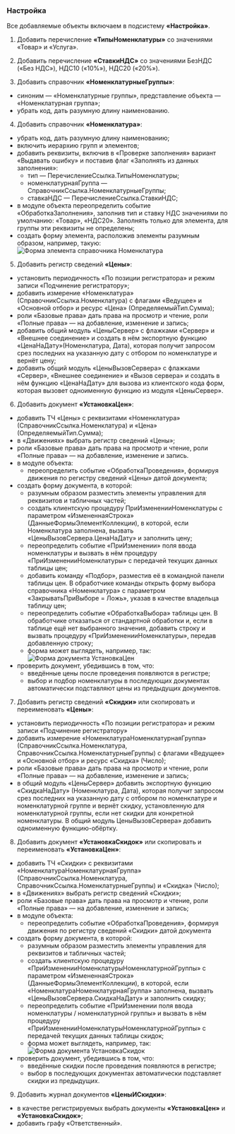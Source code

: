 ### Настройка

Все добавляемые объекты включаем в подсистему **«Настройка»**.

1. Добавить перечисление **«ТипыНоменклатуры»** со значениями «Товар» и «Услуга».
  
2. Добавить перечисление **«СтавкиНДС»** со значениями БезНДС («Без НДС»), НДС10 («10%»), НДС20 («20%»).

3. Добавить справочник **«НоменклатурныеГруппы»**:
  * синоним — «Номенклатурные группы», представление объекта — «Номенклатурная группа»;
  * убрать код, дать разумную длину наименованию.

4. Добавить справочник **«Номенклатура»**:
  * убрать код, дать разумную длину наименованию;
  * включить иерархию групп и элементов;
  * добавить реквизиты, включив в «Проверке заполнения» вариант «Выдавать ошибку» и поставив флаг «Заполнять из данных заполнения»:
    * тип — ПеречислениеСсылка.ТипыНоменклатуры;
    * номенклатурнаяГруппа — СправочникСсылка.НоменклатурныеГруппы;
    * ставкаНДС — ПеречислениеСсылка.СтавкиНДС;
  * в модуле объекта переопределить событие «ОбработкаЗаполнения», заполнив тип и ставку НДС значениями по умолчанию: «Товар», «НДС20». Заполнять только для элемента, для группы эти реквизиты не определены;
  * создать форму элемента, расположив элементы разумным образом, например, такую:
  ![Форма элемента справочника Номенклатура](diploma-b-productserviceform.png)

5. Добавить регистр сведений **«Цены»**:
  * установить периодичность «По позиции регистратора» и режим записи «Подчинение регистратору»;
  * добавить измерение «Номенклатура» (СправочникСсылка.Номенклатура) с флагами «Ведущее» и «Основной отбор» и ресурс «Цена» (ОпределяемыйТип.Сумма);
  * роли «Базовые права» дать права на просмотр и чтение, роли «Полные права» — на добавление, изменение и запись;
  * добавить общий модуль «ЦеныСервер» с флажками «Сервер» и «Внешнее соединение» и создать в нём экспортную функцию «ЦенаНаДату»(Номенклатура, Дата), которая получит запросом срез последних на указанную дату с отбором по номенклатуре и вернёт цену;
  * добавить общий модуль «ЦеныВызовСервера» с флажками «Сервер», «Внешнее соединение» и «Вызов сервера» и создать в нём функцию «ЦенаНаДату» для вызова из клиентского кода форм, которая вызовет одноименную функцию из модуля «ЦеныСервер».
  
6. Добавить документ **«УстановкаЦен»**:
  * добавить ТЧ «Цены» с реквизитами «Номенклатура» (СправочникСсылка.Номенклатура) и «Цена» (ОпределяемыйТип.Сумма);
  * в «Движениях» выбрать регистр сведений «Цены»;
  * роли «Базовые права» дать права на просмотр и чтение, роли «Полные права» — на добавление, изменение и запись.
  * в модуле объекта:
    * переопределить событие «ОбработкаПроведения», формируя движения по регистру сведений «Цены» датой документа;
  * создать форму документа, в которой:
    * разумным образом разместить элементы управления для реквизитов и табличных частей;
    * создать клиентскую процедуру ПриИзмененииНоменклатуры с параметром «ИзмененнаяСтрока» (ДанныеФормыЭлементКоллекции), в которой, если Номенклатура заполнена, вызвать «ЦеныВызовСервера.ЦенаНаДату» и заполнить цену;
    * переопределить событие «ПриИзменении» поля ввода номенклатуры и вызвать в нём процедуру «ПриИзмененииНоменклатуры» с передачей текущих данных таблицы цен;
    * добавить команду «Подбор», разместив её в командной панели таблицы цен. В обработчике команды открыть форму выбора справочника «Номенклатура» с параметром «ЗакрыватьПриВыборе = Ложь», указав в качестве владельца таблицу цен;
    * переопределить событие «ОбработкаВыбора» таблицы цен. В обработчике отказаться от стандартной обработки и, если в таблице ещё нет выбранного значения, добавить строку и вызвать процедуру «ПриИзмененииНоменклатуры», передав добавленную строку;
    * форма может выглядеть, например, так:
![Форма документа УстановкаЦен](diploma-b-pricesetting.png)
  * проверить документ, убедившись в том, что:
    * введённые цены после проведения появляются в регистре;
    * выбор и подбор номенклатуры в последующих документах автоматически подставляют цены из предыдущих документов.

7. Добавить регистр сведений **«Скидки»** или скопировать и переименовать **«Цены»**:
  * установить периодичность «По позиции регистратора» и режим записи «Подчинение регистратору»
  * добавить измерение «НоменклатураНоменклатурнаяГруппа» (СправочникСсылка.Номенклатура, СправочникСсылка.НоменклатурныеГруппы) с флагами «Ведущее» и «Основной отбор» и ресурс «Скидка» (Число);
  * роли «Базовые права» дать права на просмотр и чтение, роли «Полные права» — на добавление, изменение и запись;
  * в общий модуль «ЦеныСервер» добавить экспортную функцию «СкидкаНаДату» (Номенклатура, Дата), которая получит запросом срез последних на указанную дату с отбором по номенклатуре и номенклатурной группе и вернёт скидку, установленную для номенклатурной группы, если нет скидки для конкретной номенклатуры. В общий модуль ЦеныВызовСервера» добавить одноименную функцию-обёртку.
  
8. Добавить документ **«УстановкаСкидок»** или скопировать и переименовать **«УстановкаЦен»**:
  * добавить ТЧ «Скидки» с реквизитами «НоменклатураНоменклатурнаяГруппа» (СправочникСсылка.Номенклатура, СправочникСсылка.НоменклатурныеГруппы) и «Скидка» (Число);
  * в «Движениях» выбрать регистр сведений «Скидки»;
  * роли «Базовые права» дать права на просмотр и чтение, роли «Полные права» — на добавление, изменение и запись;
  * в модуле объекта:
    * переопределить событие «ОбработкаПроведения», формируя движения по регистру сведений «Скидки» датой документа
  * создать форму документа, в которой:
    * разумным образом разместить элементы управления для реквизитов и табличных частей;
    * создать клиентскую процедуру «ПриИзмененииНоменклатурыНоменклатурнойГруппы» с параметром «ИзмененнаяСтрока» (ДанныеФормыЭлементКоллекции), в которой, если «НоменклатураНоменклатурнаяГруппа» заполнена, вызвать «ЦеныВызовСервера.СкидкаНаДату» и заполнить скидку;
    * переопределить событие «ПриИзменении поля ввода номенклатуры / номенклатурной группы» и вызвать в нём процедуру «ПриИзмененииНоменклатурыНоменклатурнойГруппы» с передачей текущих данных таблицы скидок;
    * форма может выглядеть, например, так:
![Форма документа УстановкаСкидок](diploma-b-discountsetting.png)
  * проверить документ, убедившись в том, что:
    * введённые скидки после проведения появляются в регистре;
    * выбор в последующих документах автоматически подставляет скидки из предыдущих.
    
9. Добавить журнал документов **«ЦеныИСкидки»**:
  * в качестве регистрируемых выбрать документы **«УстановкаЦен»** и **«УстановкаСкидок»**;
  * добавить графу «Ответственный». 

